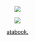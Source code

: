 <p align="center"> <img src="(https://komarev.com/ghpvc/?username=headfirst4halos&color=571a19&style=plastic&label=AAHW+ADVERSARIES)"> </p>
<p align="center"><img src="https://files.catbox.moe/6i216a.png"></p>

<p align="center"><a href="https://iridescentidealism.atabook.org">atabook.</p>

